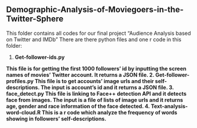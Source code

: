 ## Demographic-Analysis-of-Moviegoers-in-the-Twitter-Sphere


This folder contains all codes for our final project “Audience Analysis based on Twitter and IMDb”
There are there python files and one r code in this folder:

1. <b>Get-follower-ids.py<b>

This file is for getting the first 1000 followers’ id by inputting the screen names of movies’ Twitter account. It returns a JSON file.
2. Get-follower-profiles.py
This file is to get accounts’ image urls and their self-descriptions. The input is account’s id and it returns a JSON file.
3. face_detect.py
This file is linking to Face++ detection API and it detects face from images. The input is a file of lists of image urls and it returns age, gender and race information of the face detected.
4. Text-analysis-word-cloud.R
This is a r code which analyze the frequency of words showing in followers’ self-descriptions.
